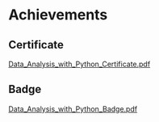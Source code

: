 

# Achievements
## Certificate
[Data_Analysis_with_Python_Certificate.pdf](https://prod-files-secure.s3.us-west-2.amazonaws.com/03e82b26-cccb-4906-bb56-adabcbdc0655/1aa3a050-2338-4a85-85d5-899bad17a31c/Data_Analysis_with_Python_Certificate.pdf?X-Amz-Algorithm=AWS4-HMAC-SHA256&X-Amz-Content-Sha256=UNSIGNED-PAYLOAD&X-Amz-Credential=ASIAZI2LB4666J6GSI3Q%2F20250129%2Fus-west-2%2Fs3%2Faws4_request&X-Amz-Date=20250129T041728Z&X-Amz-Expires=3600&X-Amz-Security-Token=IQoJb3JpZ2luX2VjEHsaCXVzLXdlc3QtMiJGMEQCIFEf18eEHHFYnreqbu%2FHySaQKRi6NWKAjVoEyRQvpPnqAiAYK2pbl58FApLyJS7HmawMXYayIewU9XDFdXcGlKjklCqIBAiE%2F%2F%2F%2F%2F%2F%2F%2F%2F%2F8BEAAaDDYzNzQyMzE4MzgwNSIMdYR0yEaqCKhcDVM3KtwDpEnNDRq%2FlK5eDl1L%2B9rJZdgEgghWniFSh012Pyq%2ByTI%2BzrIAdqcWj8XkVLGUKf8zBpTak8B0tr0m7NgYwxhyxGjhCCP6Dp%2BipN0%2BBx2MHAVG9DX8a5Lhe1t1frruLxXO9l9mpdrStKW6CklpQtDnC6QX1r4OQSI5%2BBiaurn8lHfU87mvNSf%2BRxzDtgpz6Yd6u1ZuyiDLArzd%2FjrFp6xVapk77Tooo%2BTpl5dV6tRz6KTMB4Epk6XjHhyBDeKh5Zek%2F39iy5mmznd7Ln0l0HfPwWL2X57nj8mLwQOGOOvAEFMvNJn8syEiBpYqv0bJprsusXSmz3xOZ%2FoaDkaUtcxzXwAjF1EmgTzQBOsl23%2FpVg0FgGqWDt0feB1fwQqf4T574ckSEWC0aV5HmyEL2ZfYvtx6pAxi%2BYSEgRlGcx2IBCUWqCc7gruRZUrHOam%2B022zixA6CRn7BVhmQh1zwI91fo6DA4EotF0LFTw3YFAirJ7fp8hFZG7GvdzqgHXx4CJBczf2OG5eBaKs3J0GKGgl5n0ZZxvRFK2VszAYV5VCnde6iBqmocF%2FruwwtllW6ub00tfkg4AQbnrmy0jq9%2BgYXm9dHzREx0NM3Af9QKgaSpeooYHYQ3ia7SqZFDkw%2FLrmvAY6pgEwMIoc4k6u7bOd5Jz0V1KhMyyvW%2FJy2tZdnb51nNxQw3Jdfcvfjw7hQ7g%2B%2FKfDIP4rJDX89%2FRXlbsQdyhfijj%2B15fFoJjO4IBm2Vb3nFjOa6kFMO4N%2BQhUhANqQCdeZA4QiN024jDrMEB8%2BQB7cWRempS3DzyCXXiXxSbq0%2BqzvZxHsBgZcmFyDZquHDsfQpaXe70mySLdzqmKTv4R9VG4zSZQBf6%2B&X-Amz-Signature=c04ca41b58d2927bd0b5073a2342f0fbe06d4b6adaf2f3bdbf2d00aa9d37017f&X-Amz-SignedHeaders=host&x-id=GetObject)
## Badge
[Data_Analysis_with_Python_Badge.pdf](https://prod-files-secure.s3.us-west-2.amazonaws.com/03e82b26-cccb-4906-bb56-adabcbdc0655/4fa9bcf8-b584-40dd-8775-c0bfadf6a6f0/Data_Analysis_with_Python_Badge.pdf?X-Amz-Algorithm=AWS4-HMAC-SHA256&X-Amz-Content-Sha256=UNSIGNED-PAYLOAD&X-Amz-Credential=ASIAZI2LB4666J6GSI3Q%2F20250129%2Fus-west-2%2Fs3%2Faws4_request&X-Amz-Date=20250129T041728Z&X-Amz-Expires=3600&X-Amz-Security-Token=IQoJb3JpZ2luX2VjEHsaCXVzLXdlc3QtMiJGMEQCIFEf18eEHHFYnreqbu%2FHySaQKRi6NWKAjVoEyRQvpPnqAiAYK2pbl58FApLyJS7HmawMXYayIewU9XDFdXcGlKjklCqIBAiE%2F%2F%2F%2F%2F%2F%2F%2F%2F%2F8BEAAaDDYzNzQyMzE4MzgwNSIMdYR0yEaqCKhcDVM3KtwDpEnNDRq%2FlK5eDl1L%2B9rJZdgEgghWniFSh012Pyq%2ByTI%2BzrIAdqcWj8XkVLGUKf8zBpTak8B0tr0m7NgYwxhyxGjhCCP6Dp%2BipN0%2BBx2MHAVG9DX8a5Lhe1t1frruLxXO9l9mpdrStKW6CklpQtDnC6QX1r4OQSI5%2BBiaurn8lHfU87mvNSf%2BRxzDtgpz6Yd6u1ZuyiDLArzd%2FjrFp6xVapk77Tooo%2BTpl5dV6tRz6KTMB4Epk6XjHhyBDeKh5Zek%2F39iy5mmznd7Ln0l0HfPwWL2X57nj8mLwQOGOOvAEFMvNJn8syEiBpYqv0bJprsusXSmz3xOZ%2FoaDkaUtcxzXwAjF1EmgTzQBOsl23%2FpVg0FgGqWDt0feB1fwQqf4T574ckSEWC0aV5HmyEL2ZfYvtx6pAxi%2BYSEgRlGcx2IBCUWqCc7gruRZUrHOam%2B022zixA6CRn7BVhmQh1zwI91fo6DA4EotF0LFTw3YFAirJ7fp8hFZG7GvdzqgHXx4CJBczf2OG5eBaKs3J0GKGgl5n0ZZxvRFK2VszAYV5VCnde6iBqmocF%2FruwwtllW6ub00tfkg4AQbnrmy0jq9%2BgYXm9dHzREx0NM3Af9QKgaSpeooYHYQ3ia7SqZFDkw%2FLrmvAY6pgEwMIoc4k6u7bOd5Jz0V1KhMyyvW%2FJy2tZdnb51nNxQw3Jdfcvfjw7hQ7g%2B%2FKfDIP4rJDX89%2FRXlbsQdyhfijj%2B15fFoJjO4IBm2Vb3nFjOa6kFMO4N%2BQhUhANqQCdeZA4QiN024jDrMEB8%2BQB7cWRempS3DzyCXXiXxSbq0%2BqzvZxHsBgZcmFyDZquHDsfQpaXe70mySLdzqmKTv4R9VG4zSZQBf6%2B&X-Amz-Signature=e5d33c54d7a6e691fb2d1f435b62318f704f7020427fe08ada3945828800a082&X-Amz-SignedHeaders=host&x-id=GetObject)
